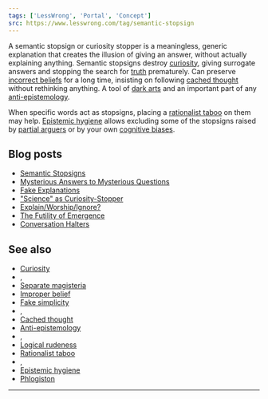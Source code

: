 ```yaml
---
tags: ['LessWrong', 'Portal', 'Concept']
src: https://www.lesswrong.com/tag/semantic-stopsign
---
```


A semantic stopsign or curiosity stopper is a meaningless, generic explanation that creates the illusion of giving an answer, without actually explaining anything. Semantic stopsigns destroy [curiosity](https://www.lesswrong.com/tag/curiosity), giving surrogate answers and stopping the search for [truth](https://www.lesswrong.com/tag/truth-semantics-and-meaning) prematurely. Can preserve [incorrect beliefs](https://www.lesswrong.com/tag/improper-belief) for a long time, insisting on following [cached thought](https://www.lesswrong.com/tag/cached-thought) without rethinking anything. A tool of [dark arts](https://www.lesswrong.com/tag/dark-arts) and an important part of any [anti-epistemology](https://www.lesswrong.com/tag/anti-epistemology).

When specific words act as stopsigns, placing a [rationalist taboo](https://www.lesswrong.com/tag/rationalist-taboo) on them may help. [Epistemic hygiene](https://www.lesswrong.com/tag/epistemic-hygiene) allows excluding some of the stopsigns raised by [partial arguers](https://www.lesswrong.com/tag/arguments-as-soldiers) or by your own [cognitive biases](https://wiki.lesswrong.com/wiki/cognitive_biases).

## Blog posts
- [Semantic Stopsigns](http://lesswrong.com/lw/it/semantic_stopsigns/)
- [Mysterious Answers to Mysterious Questions](http://lesswrong.com/lw/iu/mysterious_answers_to_mysterious_questions/)
- [Fake Explanations](http://lesswrong.com/lw/ip/fake_explanations/)
- ["Science" as Curiosity-Stopper](http://lesswrong.com/lw/j3/science_as_curiositystopper/)
- [Explain/Worship/Ignore?](http://lesswrong.com/lw/j2/explainworshipignore/)
- [The Futility of Emergence](http://lesswrong.com/lw/iv/the_futility_of_emergence/)
- [Conversation Halters](http://lesswrong.com/lw/1p2/conversation_halters/)

## See also
- [Curiosity](https://www.lesswrong.com/tag/curiosity)
- , 
- [Separate magisteria](https://wiki.lesswrong.com/wiki/Separate_magisteria)
- [Improper belief](https://www.lesswrong.com/tag/improper-belief)
- [Fake simplicity](https://www.lesswrong.com/tag/fake-simplicity)
- , 
- [Cached thought](https://www.lesswrong.com/tag/cached-thought)
- [Anti-epistemology](https://www.lesswrong.com/tag/anti-epistemology)
- , 
- [Logical rudeness](https://www.lesswrong.com/tag/logical-rudeness)
- [Rationalist taboo](https://www.lesswrong.com/tag/rationalist-taboo)
- , 
- [Epistemic hygiene](https://www.lesswrong.com/tag/epistemic-hygiene)
- [Phlogiston](https://www.lesswrong.com/tag/phlogiston)



---

